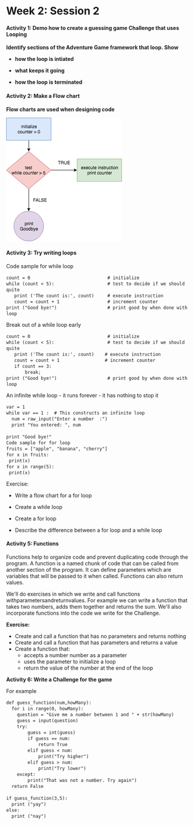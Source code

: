 # Week 2: Session 2

#### **Activity 1: Demo how to create a guessing game Challenge that uses Looping**

**Identify sections of the Adventure Game framework that loop. Show**

* **how the loop is intiated**

* **what keeps it going**

* **how the loop is terminated**

#### **Activity 2: Make a Flow chart**

**Flow charts are used when designing code**

![](/assets/flow-chart-while.png)

#### **Activity 3: Try writing loops**

Code sample for while loop

```
count = 0                             # initialize
while (count < 5):                    # test to decide if we should quite
   print ('The count is:', count)     # execute instruction
   count = count + 1                  # increment counter
print ("Good bye!")                   # print good by when done with loop
```

Break out of a while loop early

```
count = 0                             # initialize
while (count < 5):                    # test to decide if we should quite
   print ('The count is:', count)    # execute instruction
   count = count + 1                 # increment counter
   if count == 3:
       break;
print ("Good bye!")                   # print good by when done with loop
```

An infinite while loop - it runs forever - it has nothing to stop it

```
var = 1
while var == 1 :  # This constructs an infinite loop
  num = raw_input("Enter a number  :")
  print "You entered: ", num

print "Good bye!"
Code sample for for loop
fruits = ["apple", "banana", "cherry"]
for x in fruits:
 print(x)
for x in range(5):
 print(x)
```

Exercise:

* Write a flow chart for a for loop

* Create a while loop

* Create a for loop

* Describe the difference between a for loop and a while loop

#### **Activity 5: Functions**

Functions help to organize code and prevent duplicating code through the program. A function is a named chunk of code that can be called from another section of the program. It can define parameters which are variables that will be passed to it when called. Functions can also return values.

We'll do exercises in which we write and call functions withparametersandreturnvalues. For example we can write a function that takes two numbers, adds them together and returns the sum. We'll also incorporate functions into the code we write for the Challenge.

**Exercise:**

* Create and call a function that has no parameters and returns nothing
* Create and call a function that has parameters and returns a value
* Create a function that:
  * accepts a number number as a parameter
  * uses the parameter to initialize a loop
  * return the value of the number at the end of the loop

**Activity 6: Write a Challenge for the game**

For example

```
def guess_function(num,howMany):
  for i in range(0, howMany):
    question = "Give me a number between 1 and " + str(howMany)
    guess = input(question)
    try:
        guess = int(guess)
        if guess == num:
            return True
        elif guess < num:
            print("Try higher")
        elif guess > num:
            print("Try lower")
    except:
        print("That was not a number. Try again")
  return False

if guess_function(3,5):
  print ("yay")
else:
  print ("nay")
```



